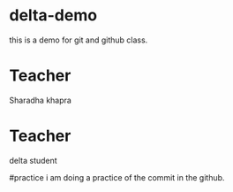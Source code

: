 # delta-demo
this is a demo for git and github class.

# Teacher 
Sharadha khapra

# Teacher 
delta student

#practice
i am doing a practice of the commit in the github.
